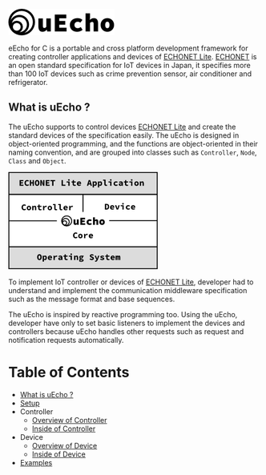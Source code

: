 ![logo](../img/uecho_logo.png)

eEcho for C is a portable and cross platform development framework for creating controller applications and devices of [ECHONET Lite][enet]. [ECHONET][enet] is an open standard specification for IoT devices in Japan, it specifies more than 100 IoT devices such as crime prevention sensor, air conditioner and refrigerator.

## What is uEcho ?

The uEcho supports to control devices [ECHONET Lite][enet] and create the standard devices of the specification easily. The uEcho is designed in object-oriented programming, and the functions are object-oriented in their naming convention, and are grouped into classes such as `Controller`, `Node`, `Class` and `Object`.

![framwork](img/uecho_framework.png)

To implement IoT controller or devices of [ECHONET Lite][enet], developer had to understand and implement the communication middleware specification such as the message format and base sequences.

The uEcho is inspired by reactive programming too. Using the uEcho, developer have only to set basic listeners to implement the devices and controllers because uEcho handles other requests such as request and notification requests automatically.

# Table of Contents

- [What is uEcho ?](./uecho_overview.md)
- [Setup](./uecho_setup.md)
- Controller
  - [Overview of Controller](./uecho_controller_overview.md)
  - [Inside of Controller](./uecho_controller_inside.md)
- Device
  - [Overview of Device](./uecho_device_overview.md)
  - [Inside of Device](./uecho_device_inside.md)
- [Examples](./uecho_examples.md)

[enet]:http://echonet.jp/english/
